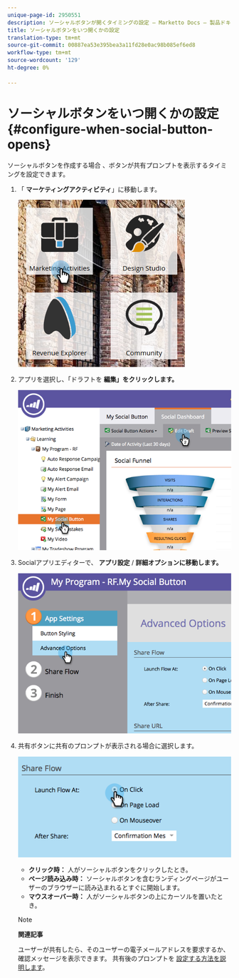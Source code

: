 ```yaml
---
unique-page-id: 2950551
description: ソーシャルボタンが開くタイミングの設定 — Marketto Docs — 製品ドキュメント
title: ソーシャルボタンをいつ開くかの設定
translation-type: tm+mt
source-git-commit: 00887ea53e395bea3a11fd28e0ac98b085ef6ed8
workflow-type: tm+mt
source-wordcount: '129'
ht-degree: 0%

---
```



# ソーシャルボタンをいつ開くかの設定 {#configure-when-social-button-opens}

ソーシャルボタンを作成する場合 [](../../../../product-docs/demand-generation/landing-pages/free-form-landing-pages/add-a-social-button-to-a-free-form-landing-page.md)、ボタンが共有プロンプトを表示するタイミングを設定できます。

1. 「 **マーケティングアクティビティ**」に移動します。

   ![](assets/ma-3.png)

1. アプリを選択し、「ドラフトを **編集」をクリックします。**

   ![](assets/image2014-9-22-16-3a35-3a50.png)

1. Socialアプリエディターで、 **アプリ設定** / **詳細オプションに移動します。**

   ![](assets/image2014-9-22-16-3a36-3a6.png)

1. 共有ボタンに共有のプロンプトが表示される場合に選択します。

   ![](assets/image2014-9-22-16-3a36-3a21.png)

   * **クリック時：** 人がソーシャルボタンをクリックしたとき。
   * **ページ読み込み時：** ソーシャルボタンを含むランディングページがユーザーのブラウザーに読み込まれるとすぐに開始します。
   * **マウスオーバー時：** 人がソーシャルボタンの上にカーソルを置いたとき。

   >[!NOTE]
   >
   >**関連記事**
   >
   >
   >ユーザーが共有したら、そのユーザーの電子メールアドレスを要求するか、確認メッセージを表示できます。 共有後のプロンプトを [設定する方法を説明します](configure-after-share-prompts.md)。

